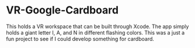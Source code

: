 # VR-Google-Cardboard
This holds a VR workspace that can be built through Xcode. The app simply holds a giant letter I, A, and N in different flashing colors. This was a just a fun project to see if I could develop something for cardboard.
